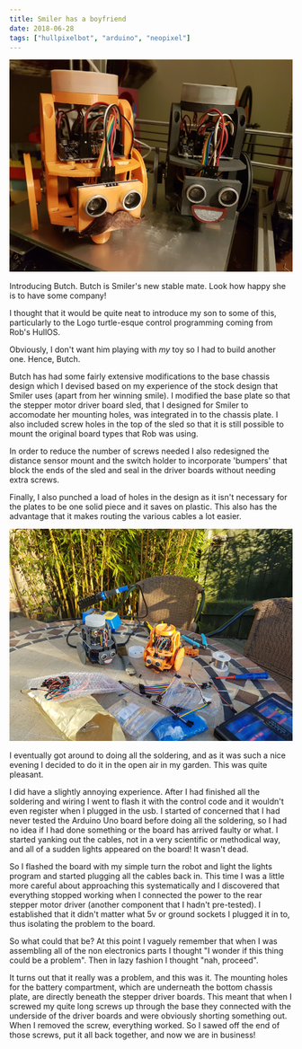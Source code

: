 ```yaml
---
title: Smiler has a boyfriend
date: 2018-06-28
tags: ["hullpixelbot", "arduino", "neopixel"]
---
```

![alt text](/img/post_images/180628_smilers_mate.png "Smiler has a boyfriend")

Introducing Butch. Butch is Smiler's new stable mate. Look how happy she is to have some company!

<!--more-->

I thought that it would be quite neat to introduce my son to some of this, particularly to the Logo turtle-esque control programming coming from Rob's HullOS.

Obviously, I don't want him playing with *my* toy so I had to build another one. Hence, Butch.

Butch has had some fairly extensive modifications to the base chassis design which I devised based on my experience of the stock design that Smiler uses (apart from her winning smile). I modified the base plate so that the stepper motor driver board sled, that I designed for Smiler to accomodate her mounting holes, was integrated in to the chassis plate. I also included screw holes in the top of the sled so that it is still possible to mount the original board types that Rob was using.

In order to reduce the number of screws needed I also redesigned the distance sensor mount and the switch holder to incorporate 'bumpers' that block the ends of the sled and seal in the driver boards without needing extra screws.

Finally, I also punched a load of holes in the design as it isn't necessary for the plates to be one solid piece and it saves on plastic. This also has the advantage that it makes routing the various cables a lot easier.

![alt text](/img/post_images/180628_garden_soldering.png "Garden Soldering")

I eventually got around to doing all the soldering, and as it was such a nice evening I decided to do it in the open air in my garden. This was quite pleasant.

I did have a slightly annoying experience. After I had finished all the soldering and wiring I went to flash it with the control code and it wouldn't even register when I plugged in the usb. I started of concerned that I had never tested the Arduino Uno board before doing all the soldering, so I had no idea if I had done something or the board has arrived faulty or what. I started yanking out the cables, not in a very scientific or methodical way, and all of a sudden lights appeared on the board! It wasn't dead.

So I flashed the board with my simple turn the robot and light the lights program and started plugging all the cables back in. This time I was a little more careful about approaching this systematically and I discovered that everything stopped working when I connected the power to the rear stepper motor driver (another component that I hadn't pre-tested). I established that it didn't matter what 5v or ground sockets I plugged it in to, thus isolating the problem to the board.

So what could that be? At this point I vaguely remember that when I was assembling all of the non electronics parts I thought "I wonder if this thing could be a problem". Then in lazy fashion I thought "nah, proceed". 

It turns out that it really was a problem, and this was it. The mounting holes for the battery compartment, which are underneath the bottom chassis plate, are directly beneath the stepper driver boards. This meant that when I screwed my quite long screws up through the base they connected with the underside of the driver boards and were obviously shorting something out. When I removed the screw, everything worked. So I sawed off the end of those screws, put it all back together, and now we are in business!

